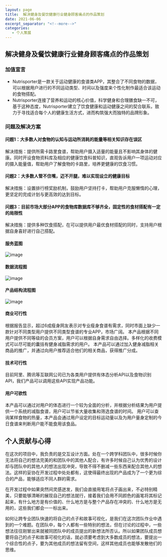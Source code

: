 ```yaml
---
layout: page
title: 	解决健身及餐饮健康行业健身顾客痛点的作品策划
date: 2021-06-06
excerpt_separator: "<!--more-->"
categories:
   - 个人策展
---
```


## 解决健身及餐饮健康行业健身顾客痛点的作品策划
### 加值宣言
- Nutrisporter是一款关于运动健康的食谱类APP，其整合了不同食物的数据，可以根据用户进行的不同运动类型、时间以及强度来个性化制作最适合该运动的食物搭配。
- Nutrisporter连接了营养和运动的核心价值，科学健身和合理膳食缺一不可，基于这种态度，Nutrisporter建立了饮食健康和运动健康之间的契合联系，致力于寻找适合每个人的健康生活方式，进而构筑强大而独特的品牌形象。

<!--more-->

### 问题及解决方案
#### 问题1：大多数人对食物的认知与运动所消耗的能量等相关知识存在误区
解决措施：提供所需卡路里食谱，帮助用户摄入适量的能量且不影响其身体的健康。同时开设食物资料库及相应的健康饮食科普知识，直观告诉用户一项运动对应的摄入能量值，帮助用户了解食物的卡路里，培养更健康的饮食习惯。
#### 问题2：大多数人管不住嘴，迈不开腿，难以实现设立的健康目标
解决措施：设置排行榜奖励机制，鼓励用户坚持打卡，帮助用户克服懒惰的心理，更坚定的完成计划与更高效的达到目标。
#### 问题3：目前市场大部分APP的食物库数据库不够齐全，固定性的食材搭配有一定的局限性
解决措施：提供多种饮食搭配，在可以提供用户最优食材搭配的同时，支持用户根据自身喜好进行自己搭配。
#### 服务蓝图
![image](https://gitee.com/ChowiLau/community-of-practice/raw/master/Nutrisporter%E6%9C%8D%E5%8A%A1%E8%93%9D%E5%9B%BE.png)

#### 数据流程图
![image](https://gitee.com/ChowiLau/community-of-practice/raw/master/Nutrisporter%E6%95%B0%E6%8D%AE%E6%B5%81%E7%A8%8B%E5%9B%BE.png)

#### 产品结构流程图
![image](https://gitee.com/ChowiLau/community-of-practice/raw/master/shake%E7%94%A8%E6%88%B7%E6%B5%81%E7%A8%8B%E5%9B%BE.png)
#### 商业可行性
根据报告显示，超过6成瘦身网友表示对专业瘦身食谱有需求，同时市面上缺少一款针对不同类型用户提供不同类型食谱的专业APP，市场广阔。
本产品根据不同用户提供不同等级的会员方案，用户可以根据自身需求自由选择。多样化的收费模式可以尽可能的囊括有健身减脂需求的用户。
本产品可以通过加入健身减脂相关商品的推广，并通过向用户推荐适合他们的相关商品，获得推广分成。
#### 技术可行性
目前阿里、腾讯等互联网公司已为各类用户提供有体态分析API以及食物识别API，我们产品可以调用这些API实现产品功能。
#### 用户可欲性
本产品可以通过对用户的体态进行一个较为全面的分析，并根据分析结果为用户提供一个系统的减脂食谱，用户可以节省大量收集和筛选食谱的时间。
用户可以查询某样食物的热量，本产品会通过用户设定的目标运动量以及为用户量身定制的今日食谱来判断用户能不能食用该食品。

## 个人贡献与心得
在这次的项目中，我负责的是交互设计方面。处在一个跨学科团队中，很多时候你无法将自己的想法完美的和团队中的其他人配合，有许多时候自己认为优秀的设计却与团队中的其他人的想法出现冲突，导致不得不删减一些东西来配合其他人的想法。这样的妥协在开发过程中处处都有，这使得最终出现的产品成为了一个更为综合的产品，能够适应不同人群的需求。

在开发过程中如果突然间灵感迸发，我们会直接用笔将点子画出来，不必特别精美，只要能够清晰的展现自己的想法就行，接着我们会用不同颜色的画笔将其标记起来，有什么地方是有价值的、什么地方是与整个产品存在冲突的、什么地方是无用的，这些我们都会一一标出来。

如何让跨专业团队快速的将自己的点子和故事可视化，是我们在这次团队作业中遇到的一个难题。在团队中，每个人都有一些特别的想法，但在讨论的过程中，一些想法往往刚冒出来就被同团队中的成员提出的新想法所否认。所以如果团队成员想要将自己的点子和故事可视化的话，就必须要考虑到大多数成员的想法，要提出一个综合性的点子，要为其他成员的想法留有空间，这样其他成员也能够发散他们的思维。
